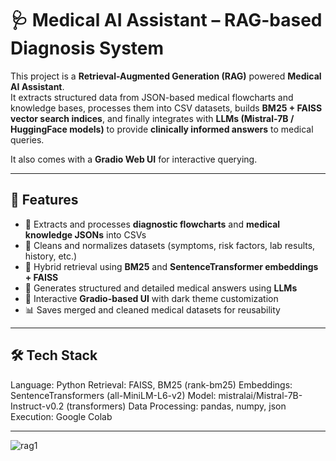 # 🩺 Medical AI Assistant – RAG-based Diagnosis System  

This project is a **Retrieval-Augmented Generation (RAG)** powered **Medical AI Assistant**.  
It extracts structured data from JSON-based medical flowcharts and knowledge bases, processes them into CSV datasets, builds **BM25 + FAISS vector search indices**, and finally integrates with **LLMs (Mistral-7B / HuggingFace models)** to provide **clinically informed answers** to medical queries.  

It also comes with a **Gradio Web UI** for interactive querying.  

---

## 🚀 Features  
- 📂 Extracts and processes **diagnostic flowcharts** and **medical knowledge JSONs** into CSVs  
- 🧹 Cleans and normalizes datasets (symptoms, risk factors, lab results, history, etc.)  
- 🔎 Hybrid retrieval using **BM25** and **SentenceTransformer embeddings + FAISS**  
- 🤖 Generates structured and detailed medical answers using **LLMs**  
- 🎨 Interactive **Gradio-based UI** with dark theme customization  
- 📊 Saves merged and cleaned medical datasets for reusability  

---
## 🛠 Tech Stack

Language: Python
Retrieval: FAISS, BM25 (rank-bm25)
Embeddings: SentenceTransformers (all-MiniLM-L6-v2)
Model: mistralai/Mistral-7B-Instruct-v0.2 (transformers)
Data Processing: pandas, numpy, json
Execution: Google Colab

---
![rag1](https://github.com/user-attachments/assets/4bd433fb-3c7a-4c58-998d-7cf5b50d1729)


